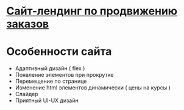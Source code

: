 # [Сайт-лендинг по продвижению заказов](https://sasha20055.github.io/SchoolCours-Landing)
# Особенности сайта
<ul>
  <li>Адаптивный дизайн ( flex )</li>
  <li>Появление элементов при прокрутке</li>
  <li>Перемещение по странице</li>
  <li>Изменение html элементов динамически ( цены на курсы )</li>
  <li>Слайдер</li>
  <li>Приятный UI-UX дизайн</li>
  </li>
<ul>
